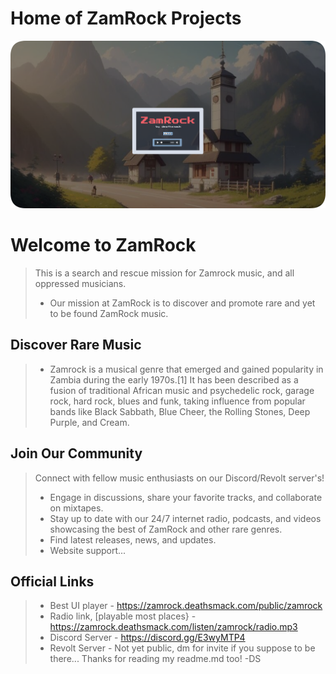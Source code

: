 # Home of ZamRock Projects
<a href="https://deathsmack.com/" target="_blank"><img src="https://github.com/DeathSmack/zamrock/blob/main/graphics/website_ss_0001_120.png?raw=true" alt="GitHub Logo"></a>
# Welcome to ZamRock

> This is a search and rescue mission for Zamrock music, and all oppressed musicians. 
> * Our mission at ZamRock is to discover and promote rare and yet to be found ZamRock music. 

## Discover Rare Music

> * Zamrock is a musical genre that emerged and gained popularity in Zambia during the early 1970s.[1] It has been described as a fusion of traditional African music and psychedelic rock, garage rock, hard rock, blues and funk, taking influence from popular bands like Black Sabbath, Blue Cheer, the Rolling Stones, Deep Purple, and Cream.


## Join Our Community

> Connect with fellow music enthusiasts on our Discord/Revolt server's!
> * Engage in discussions, share your favorite tracks, and collaborate on mixtapes.
> * Stay up to date with our 24/7 internet radio, podcasts, and videos showcasing the best of ZamRock and other rare genres.
> * Find latest releases, news, and updates.
> * Website support...

## Official Links
> * Best UI player - https://zamrock.deathsmack.com/public/zamrock
> * Radio link, [playable most places} - https://zamrock.deathsmack.com/listen/zamrock/radio.mp3
> * Discord Server - https://discord.gg/E3wyMTP4
> * Revolt Server - Not yet public, dm for invite if you suppose to be there...
Thanks for reading my readme.md too!
-DS

